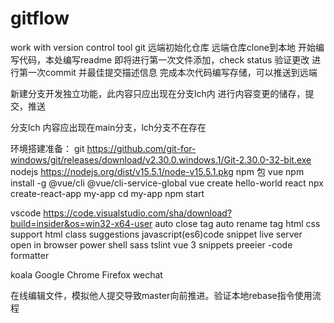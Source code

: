 # gitflow
work with version control tool git
远端初始化仓库
远端仓库clone到本地
开始编写代码，本处编写readme
即将进行第一次文件添加，check status 验证更改
进行第一次commit 并最佳提交描述信息
完成本次代码编写存储，可以推送到远端

新建分支开发独立功能，此内容只应出现在分支lch内
进行内容变更的储存，提交，推送

分支lch 内容应出现在main分支，lch分支不在存在

环境搭建准备：
git 
    https://github.com/git-for-windows/git/releases/download/v2.30.0.windows.1/Git-2.30.0-32-bit.exe
nodejs
    https://nodejs.org/dist/v15.5.1/node-v15.5.1.pkg
npm 包
    vue 
        npm install -g @vue/cli @vue/cli-service-global
        vue create hello-world
    react
        npx create-react-app my-app
        cd my-app
        npm start


vscode
    https://code.visualstudio.com/sha/download?build=insider&os=win32-x64-user
    auto close tag
    auto rename tag
    html css support 
    html class suggestions
    javascript(es6)code snippet
    live server
    open in browser
    power shell
    sass
    tslint
    vue 3 snippets
    preeier -code formatter

koala
Google Chrome   Firefox
wechat 

在线编辑文件，模拟他人提交导致master向前推进。验证本地rebase指令使用流程
